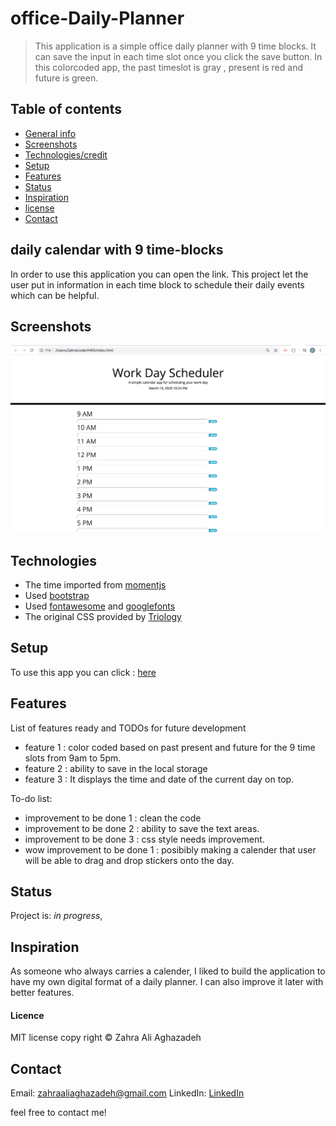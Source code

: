 # office-Daily-Planner
> This application is a simple office daily planner with 9 time blocks. It can save the input in each time slot once you click the save button. In this colorcoded app, the past timeslot is gray , present is red and future is green. 


## Table of contents
* [General info](#general-info)
* [Screenshots](#screenshots)
* [Technologies/credit](#technologies/credit)
* [Setup](#setup)
* [Features](#features)
* [Status](#status)
* [Inspiration](#inspiration)
* [license](#license)
* [Contact](#contact)

## daily calendar with 9 time-blocks
In order to use this application you can open the link. 
This project let the user put in information in each time block to schedule their daily events which can be helpful. 

## Screenshots
![Screenshot](assets/images/ScreenShot.png)


## Technologies
* The time imported from [momentjs](https://momentjs.com/)
* Used [bootstrap](https://getbootstrap.com/)
* Used [fontawesome](https://fontawesome.com/) and [googlefonts](https://developers.google.com/fonts)
* The original CSS provided by [Triology](https://www.trilogyed.com/)

## Setup
To use this app you can click : [here](https://zahraaliaghazadeh.github.io/Office-Daily-Planner/)


 
## Features
List of features ready and TODOs for future development
* feature 1 : color coded based on past present and future for the 9 time slots from 9am to 5pm. 
* feature 2 : ability to save in the local storage
* feature 3 : It displays the time and date of the current day on top.


To-do list:
* improvement to be done 1 : clean the code
* improvement to be done 2 : ability to save the text areas.
* improvement to be done 3 : css style needs improvement.
* wow improvement to be done 1 : posibibly making a calender that user will be able to drag and drop stickers onto the day.

## Status
Project is: _in progress_,

## Inspiration
As someone who always carries a calender, I liked to build the application to have my own digital format of a daily planner. I can also improve it later with better features.


#### Licence
MIT license
copy right © Zahra Ali Aghazadeh


## Contact
Email: zahraaliaghazadeh@gmail.com
LinkedIn: [LinkedIn](https://www.linkedin.com/in/yalda-aghazade-7a9b0390)

feel free to contact me!